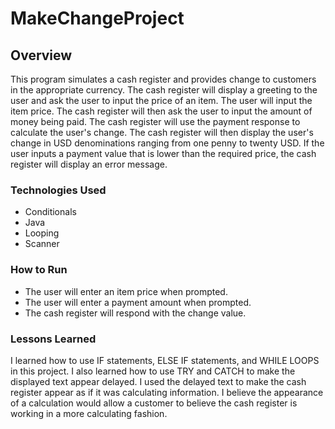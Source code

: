 # MakeChangeProject

## Overview

This program simulates a cash register and provides change to customers in the appropriate currency. The cash register will display a greeting to the user and ask the user to input the price of an item. The user will input the item price. The cash register will then ask the user to input the amount of money being paid. The cash register will use the payment response to calculate the user's change. The cash register will then display the user's change in USD denominations ranging from one penny to twenty USD. If the user inputs a payment value that is lower than the required price, the cash register will display an error message.

### Technologies Used

 - Conditionals
 - Java
 - Looping
 - Scanner

### How to Run

- The user will enter an item price when prompted. 
- The user will enter a payment amount when prompted. 
- The cash register will respond with the change value.

### Lessons Learned

I learned how to use IF statements, ELSE IF statements, and WHILE LOOPS in this project. I also learned how to use TRY and CATCH to make the displayed text appear delayed. I used the delayed text to make the cash register appear as if it was calculating information. I believe the appearance of a calculation would allow a customer to believe the cash register is working in a more calculating fashion. 

